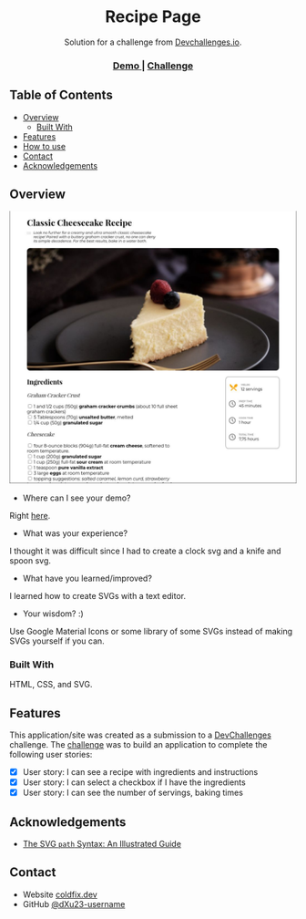 <!-- Please update value in the {}  -->

<h1 align="center">Recipe Page</h1>

<div align="center">
   Solution for a challenge from  <a href="http://devchallenges.io" target="_blank">Devchallenges.io</a>.
</div>

<div align="center">
  <h3>
    <a href="https://coldfix.dev/dev-challenges/recipe-page/recipe.html">
      Demo
    </a>
    <span> | </span>
    <a href="https://devchallenges.io/challenges/OEKdUZ6xs0h99C38XVht">
      Challenge
    </a>
  </h3>
</div>

<!-- TABLE OF CONTENTS -->

## Table of Contents

- [Overview](#overview)
  - [Built With](#built-with)
- [Features](#features)
- [How to use](#how-to-use)
- [Contact](#contact)
- [Acknowledgements](#acknowledgements)

<!-- OVERVIEW -->

## Overview

![screenshot](./recipe.jpg)

- Where can I see your demo?

Right [here](https://coldfix.dev/dev-challenges/recipe-page/recipe.html).

- What was your experience?

I thought it was difficult since I had to create a clock svg and a knife
and spoon svg. 

- What have you learned/improved?

I learned how to create SVGs with a text editor.

- Your wisdom? :)

Use Google Material Icons or some library of some SVGs instead of making SVGs
yourself if you can.

### Built With

HTML, CSS, and SVG.

## Features

This application/site was created as a submission to a [DevChallenges](https://devchallenges.io/challenges) challenge. The [challenge](https://devchallenges.io/challenges/TtUjDt19eIHxNQ4n5jps) was to build an application to complete the following user stories:

- [x] User story: I can see a recipe with ingredients and instructions
- [x] User story: I can select a checkbox if I have the ingredients
- [x] User story: I can see the number of servings, baking times

## Acknowledgements

- [The SVG `path` Syntax: An Illustrated Guide](https://css-tricks.com/svg-path-syntax-illustrated-guide/)

## Contact

- Website [coldfix.dev](https://coldfix.dev)
- GitHub [@dXu23-username](https://github.com/dXu23)


